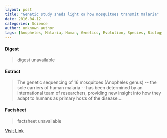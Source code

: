 ```yaml
---
layout: post
title: "Genetic study sheds light on how mosquitoes transmit malaria"
date: 2016-04-12
categories: Science
author: unknown author
tags: [Anopheles, Malaria, Human, Genetics, Evolution, Species, Biology, Life sciences, Organisms]
---
```



#### Digest
>digest unavailable

#### Extract
>The genetic sequencing of 16 mosquitoes (Anopheles genus) -- the sole carriers of human malaria -- has been determined by an international team of researchers, providing new insight into how they adapt to humans as primary hosts of the disease....

#### Factsheet
>factsheet unavailable

[Visit Link](http://feeds.sciencedaily.com/~r/sciencedaily/~3/hrvpEwFcNXM/141223132540.htm)


